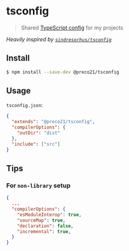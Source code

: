 # tsconfig

> Shared [TypeScript config](https://www.typescriptlang.org/docs/handbook/tsconfig-json.html) for my projects

_Heavily inspired by [`sindresorhus/tsconfig`](https://github.com/sindresorhus/tsconfig)_

## Install

```bash
$ npm install --save-dev @preco21/tsconfig
```

## Usage

`tsconfig.json`:

```json
{
  "extends": "@preco21/tsconfig",
  "compilerOptions": {
    "outDir": "dist"
  },
  "include": ["src"]
}
```

## Tips

### For `non-library` setup

```json
{
  ...
  "compilerOptions": {
    "esModuleInterop": true,
    "sourceMap": true,
    "declaration": false,
    "incremental": true,
  }
}
```
